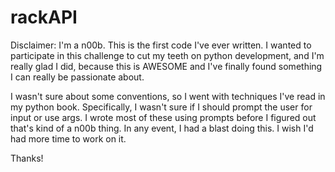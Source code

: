 rackAPI
=======

Disclaimer: I'm a n00b. This is the first code I've ever written. I wanted to participate in this challenge to cut my teeth on python development, and I'm really glad I did, because this is AWESOME and  I've finally found something I can really be passionate about.

I wasn't sure about some conventions, so I went with techniques I've read in my python book. Specifically, I wasn't sure if I should prompt the user for input or use args. I wrote most of these using prompts before I figured out that's kind of a n00b thing. In any event, I had a blast doing this. I wish I'd had more time to work on it. 

Thanks!
